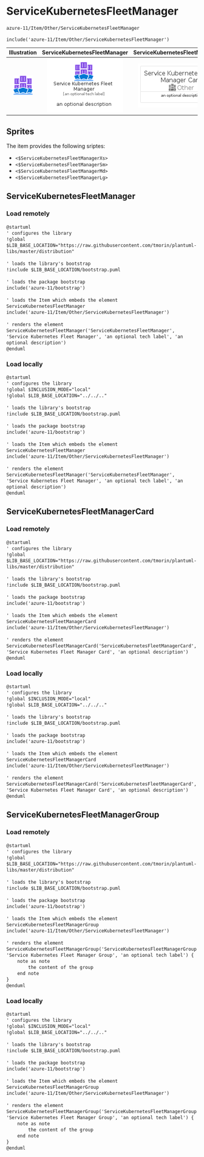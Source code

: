 # ServiceKubernetesFleetManager


```text
azure-11/Item/Other/ServiceKubernetesFleetManager
```

```text
include('azure-11/Item/Other/ServiceKubernetesFleetManager')
```



| Illustration | ServiceKubernetesFleetManager | ServiceKubernetesFleetManagerCard | ServiceKubernetesFleetManagerGroup |
| :---: | :---: | :---: | :---: |
| ![illustration for Illustration](../../../azure-11/Item/Other/ServiceKubernetesFleetManager.png) | ![illustration for ServiceKubernetesFleetManager](../../../azure-11/Item/Other/ServiceKubernetesFleetManager.Local.png) | ![illustration for ServiceKubernetesFleetManagerCard](../../../azure-11/Item/Other/ServiceKubernetesFleetManagerCard.Local.png) | ![illustration for ServiceKubernetesFleetManagerGroup](../../../azure-11/Item/Other/ServiceKubernetesFleetManagerGroup.Local.png) |



## Sprites
The item provides the following sriptes:

- `<$ServiceKubernetesFleetManagerXs>`
- `<$ServiceKubernetesFleetManagerSm>`
- `<$ServiceKubernetesFleetManagerMd>`
- `<$ServiceKubernetesFleetManagerLg>`





## ServiceKubernetesFleetManager

### Load remotely
```plantuml
@startuml
' configures the library
!global $LIB_BASE_LOCATION="https://raw.githubusercontent.com/tmorin/plantuml-libs/master/distribution"

' loads the library's bootstrap
!include $LIB_BASE_LOCATION/bootstrap.puml

' loads the package bootstrap
include('azure-11/bootstrap')

' loads the Item which embeds the element ServiceKubernetesFleetManager
include('azure-11/Item/Other/ServiceKubernetesFleetManager')

' renders the element
ServiceKubernetesFleetManager('ServiceKubernetesFleetManager', 'Service Kubernetes Fleet Manager', 'an optional tech label', 'an optional description')
@enduml
```

### Load locally
```plantuml
@startuml
' configures the library
!global $INCLUSION_MODE="local"
!global $LIB_BASE_LOCATION="../../.."

' loads the library's bootstrap
!include $LIB_BASE_LOCATION/bootstrap.puml

' loads the package bootstrap
include('azure-11/bootstrap')

' loads the Item which embeds the element ServiceKubernetesFleetManager
include('azure-11/Item/Other/ServiceKubernetesFleetManager')

' renders the element
ServiceKubernetesFleetManager('ServiceKubernetesFleetManager', 'Service Kubernetes Fleet Manager', 'an optional tech label', 'an optional description')
@enduml
```

## ServiceKubernetesFleetManagerCard

### Load remotely
```plantuml
@startuml
' configures the library
!global $LIB_BASE_LOCATION="https://raw.githubusercontent.com/tmorin/plantuml-libs/master/distribution"

' loads the library's bootstrap
!include $LIB_BASE_LOCATION/bootstrap.puml

' loads the package bootstrap
include('azure-11/bootstrap')

' loads the Item which embeds the element ServiceKubernetesFleetManagerCard
include('azure-11/Item/Other/ServiceKubernetesFleetManager')

' renders the element
ServiceKubernetesFleetManagerCard('ServiceKubernetesFleetManagerCard', 'Service Kubernetes Fleet Manager Card', 'an optional description')
@enduml
```

### Load locally
```plantuml
@startuml
' configures the library
!global $INCLUSION_MODE="local"
!global $LIB_BASE_LOCATION="../../.."

' loads the library's bootstrap
!include $LIB_BASE_LOCATION/bootstrap.puml

' loads the package bootstrap
include('azure-11/bootstrap')

' loads the Item which embeds the element ServiceKubernetesFleetManagerCard
include('azure-11/Item/Other/ServiceKubernetesFleetManager')

' renders the element
ServiceKubernetesFleetManagerCard('ServiceKubernetesFleetManagerCard', 'Service Kubernetes Fleet Manager Card', 'an optional description')
@enduml
```

## ServiceKubernetesFleetManagerGroup

### Load remotely
```plantuml
@startuml
' configures the library
!global $LIB_BASE_LOCATION="https://raw.githubusercontent.com/tmorin/plantuml-libs/master/distribution"

' loads the library's bootstrap
!include $LIB_BASE_LOCATION/bootstrap.puml

' loads the package bootstrap
include('azure-11/bootstrap')

' loads the Item which embeds the element ServiceKubernetesFleetManagerGroup
include('azure-11/Item/Other/ServiceKubernetesFleetManager')

' renders the element
ServiceKubernetesFleetManagerGroup('ServiceKubernetesFleetManagerGroup', 'Service Kubernetes Fleet Manager Group', 'an optional tech label') {
    note as note
        the content of the group
    end note
}
@enduml
```

### Load locally
```plantuml
@startuml
' configures the library
!global $INCLUSION_MODE="local"
!global $LIB_BASE_LOCATION="../../.."

' loads the library's bootstrap
!include $LIB_BASE_LOCATION/bootstrap.puml

' loads the package bootstrap
include('azure-11/bootstrap')

' loads the Item which embeds the element ServiceKubernetesFleetManagerGroup
include('azure-11/Item/Other/ServiceKubernetesFleetManager')

' renders the element
ServiceKubernetesFleetManagerGroup('ServiceKubernetesFleetManagerGroup', 'Service Kubernetes Fleet Manager Group', 'an optional tech label') {
    note as note
        the content of the group
    end note
}
@enduml
```

